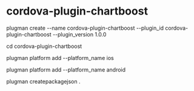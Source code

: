 # cordova-plugin-chartboost

plugman create --name cordova-plugin-chartboost --plugin_id cordova-plugin-chartboost --plugin_version 1.0.0

cd cordova-plugin-chartboost

plugman platform add --platform_name ios

plugman platform add --platform_name android

plugman createpackagejson .